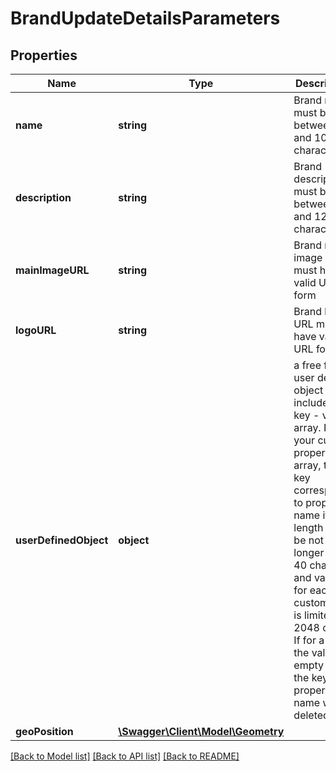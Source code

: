# BrandUpdateDetailsParameters

## Properties
Name | Type | Description | Notes
------------ | ------------- | ------------- | -------------
**name** | **string** | Brand name must be between 2 and 1084 characters | [optional] 
**description** | **string** | Brand description must be between 2 and 1284 characters | [optional] 
**mainImageURL** | **string** | Brand main image URL must have valid URL form | [optional] 
**logoURL** | **string** | Brand logo URL must have valid URL form | [optional] 
**userDefinedObject** | **object** | a free form user defined object that includes a key - value array. Place your custom properties in array, the key corresponds to property name its length must be not longer that 40 chars and value for each custom key is limited to 2048 chars. If for a key the value is empty then the key-property name will be deleted. | [optional] 
**geoPosition** | [**\Swagger\Client\Model\Geometry**](Geometry.md) |  | [optional] 

[[Back to Model list]](../README.md#documentation-for-models) [[Back to API list]](../README.md#documentation-for-api-endpoints) [[Back to README]](../README.md)


